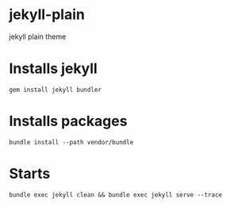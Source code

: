 # jekyll-plain

jekyll plain theme

# Installs jekyll
```shell
gem install jekyll bundler
```

# Installs packages
```shell
bundle install --path vendor/bundle
````

# Starts
```shell
bundle exec jekyll clean && bundle exec jekyll serve --trace
```


